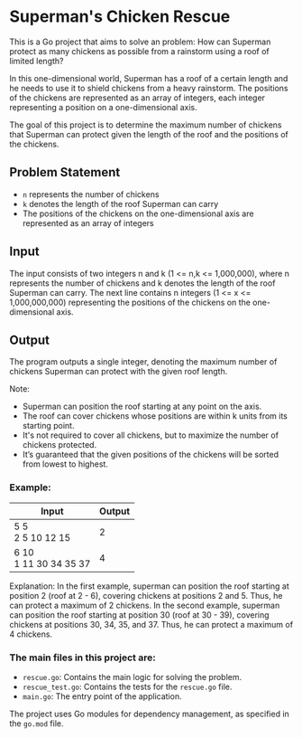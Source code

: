 # Superman's Chicken Rescue

This is a Go project that aims to solve an  problem: How can Superman protect as many chickens as possible from a rainstorm using a roof of limited length?



In this one-dimensional world, Superman has a roof of a certain length and he needs to use it to shield chickens from a heavy rainstorm. The positions of the chickens are represented as an array of integers, each integer representing a position on a one-dimensional axis.

The goal of this project is to determine the maximum number of chickens that Superman can protect given the length of the roof and the positions of the chickens.

## Problem Statement

- `n` represents the number of chickens
- `k` denotes the length of the roof Superman can carry
- The positions of the chickens on the one-dimensional axis are represented as an array of integers

## Input

The input consists of two integers n and k (1 <= n,k <= 1,000,000), where n represents the number of chickens
and k denotes the length of the roof Superman can carry. The next line contains n integers (1 <= x <=
1,000,000,000) representing the positions of the chickens on the one-dimensional axis.

## Output

The program outputs a single integer, denoting the maximum number of chickens Superman can protect with the given roof length.

Note:
- Superman can position the roof starting at any point on the axis.
- The roof can cover chickens whose positions are within k units from its starting point.
- It's not required to cover all chickens, but to maximize the number of chickens protected.
- It’s guaranteed that the given positions of the chickens will be sorted from lowest to highest.

### Example:
| Input    | Output   |
|----------|----------|
| 5 5<br>2 5 10 12 15  | 2 |
| 6 10<br>1 11 30 34 35 37  | 4 |


Explanation:
In the first example, superman can position the roof starting at position 2 (roof at 2 - 6), covering chickens at
positions 2 and 5. Thus, he can protect a maximum of 2 chickens.
In the second example, superman can position the roof starting at position 30 (roof at 30 - 39), covering
chickens at positions 30, 34, 35, and 37. Thus, he can protect a maximum of 4 chickens.

### The main files in this project are:

- `rescue.go`: Contains the main logic for solving the problem.
- `rescue_test.go`: Contains the tests for the `rescue.go` file.
- `main.go`: The entry point of the application.

The project uses Go modules for dependency management, as specified in the `go.mod` file.